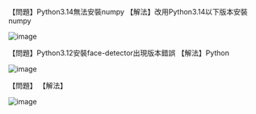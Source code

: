 
【問題】Python3.14無法安裝numpy
【解法】改用Python3.14以下版本安裝numpy

![image](https://github.com/user-attachments/assets/5ba0a2ac-1383-46ee-b4c5-ff12db7f3f8e)

【問題】Python3.12安裝face-detector出現版本錯誤
【解法】Python

![image](https://github.com/user-attachments/assets/2a9d1d4e-c8ec-49bd-9008-a1cd99110a15)

【問題】
【解法】

![image](https://github.com/user-attachments/assets/21987403-1ef6-4f20-8f04-649d331238b7)
